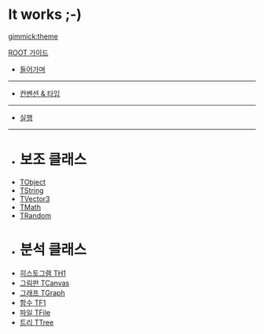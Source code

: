 <!--
  -- Name of your wiki
  -- Do NOT remove the leading `#` character.
  -->

# It works ;-)


<!--
  -- Default theme
  -- (Read: http://dynalon.github.io/mdwiki/#!customizing.md#Theme_chooser)
  -->

[gimmick:theme](spacelab)


<!--
  -- Navigation
  -- (Read: http://dynalon.github.io/mdwiki/#!quickstart.md#Adding_a_navigation)
  -->

[ROOT 가이드]()

  * [들어가며](pages/root.md)
  - - - -
  * [컨벤션 & 타입](pages/root0.md)
  - - - -
  * [실행](pages/root1.md)
  - - - -
  * # 보조 클래스
  * [TObject](pages/root2.1.md)
  * [TString](pages/root2.2.md)
  * [TVector3](pages/root2.3.md)
  * [TMath](pages/root2.4.md)
  * [TRandom](pages/root2.5.md)
  * # 분석 클래스
  * [히스토그램 TH1](pages/root3.1.md)
  * [그림판 TCanvas](pages/root3.2.md)
  * [그래프 TGraph](pages/root3.3.md)
  * [함수 TF1](pages/root3.4.md)
  * [파일 TFile](pages/root3.5.md)
  * [트리 TTree](pages/root3.6.md)

<!-- A more complex navigation example: ----------------------------------------

[Menu Item 1]()

  * # SubMenu Heading 1
  * [SubMenu Item 1](pages/subitem1.md)
  * [SubMenu Item 2](pages/subitem2.md)
  - - - -
  * # SubMenu Heading 2
  * [SubMenu Item 3](pages/subitem3.md)
  - - - -
  * # SubMenu Heading 3
  * [SubMenu Item 3](pages/subitem3.md)

[Menu Item 2](pages/item2.md)

[Menu Item 3](pages/item3.md)

---------------------------------------------------------------------------- -->

<!--
  -- Change the Language
  -- Could be useful when there's more than one language wiki.
  -->

<!--
[Change the Language]()

  * [English (United States)](/en_US/)
  * [English (United Kingdom)](/en_GB/)
  * [Italian](/it/)
-->

<!--
  -- Let the user choose a theme
  -- (Read: http://dynalon.github.io/mdwiki/#!quickstart.md#Adding_a_navigation)
  -->

<!--
[gimmick:themechooser](Choose theme)
-->
